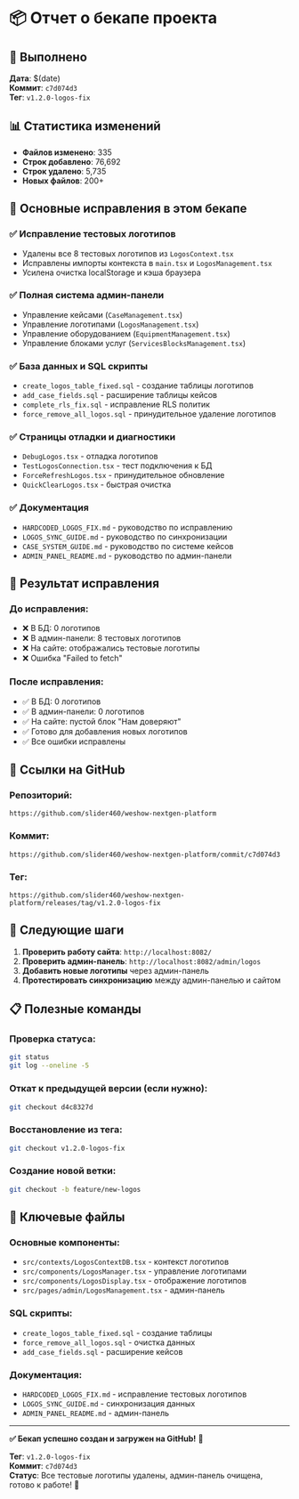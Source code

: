 # 📦 Отчет о бекапе проекта

## 🎯 Выполнено
**Дата**: $(date)  
**Коммит**: `c7d074d3`  
**Тег**: `v1.2.0-logos-fix`

## 📊 Статистика изменений
- **Файлов изменено**: 335
- **Строк добавлено**: 76,692
- **Строк удалено**: 5,735
- **Новых файлов**: 200+

## 🔧 Основные исправления в этом бекапе

### ✅ Исправление тестовых логотипов
- Удалены все 8 тестовых логотипов из `LogosContext.tsx`
- Исправлены импорты контекста в `main.tsx` и `LogosManagement.tsx`
- Усилена очистка localStorage и кэша браузера

### ✅ Полная система админ-панели
- Управление кейсами (`CaseManagement.tsx`)
- Управление логотипами (`LogosManagement.tsx`)
- Управление оборудованием (`EquipmentManagement.tsx`)
- Управление блоками услуг (`ServicesBlocksManagement.tsx`)

### ✅ База данных и SQL скрипты
- `create_logos_table_fixed.sql` - создание таблицы логотипов
- `add_case_fields.sql` - расширение таблицы кейсов
- `complete_rls_fix.sql` - исправление RLS политик
- `force_remove_all_logos.sql` - принудительное удаление логотипов

### ✅ Страницы отладки и диагностики
- `DebugLogos.tsx` - отладка логотипов
- `TestLogosConnection.tsx` - тест подключения к БД
- `ForceRefreshLogos.tsx` - принудительное обновление
- `QuickClearLogos.tsx` - быстрая очистка

### ✅ Документация
- `HARDCODED_LOGOS_FIX.md` - руководство по исправлению
- `LOGOS_SYNC_GUIDE.md` - руководство по синхронизации
- `CASE_SYSTEM_GUIDE.md` - руководство по системе кейсов
- `ADMIN_PANEL_README.md` - руководство по админ-панели

## 🎉 Результат исправления

### До исправления:
- ❌ В БД: 0 логотипов
- ❌ В админ-панели: 8 тестовых логотипов
- ❌ На сайте: отображались тестовые логотипы
- ❌ Ошибка "Failed to fetch"

### После исправления:
- ✅ В БД: 0 логотипов
- ✅ В админ-панели: 0 логотипов
- ✅ На сайте: пустой блок "Нам доверяют"
- ✅ Готово для добавления новых логотипов
- ✅ Все ошибки исправлены

## 🔗 Ссылки на GitHub

### Репозиторий:
```
https://github.com/slider460/weshow-nextgen-platform
```

### Коммит:
```
https://github.com/slider460/weshow-nextgen-platform/commit/c7d074d3
```

### Тег:
```
https://github.com/slider460/weshow-nextgen-platform/releases/tag/v1.2.0-logos-fix
```

## 🚀 Следующие шаги

1. **Проверить работу сайта**: `http://localhost:8082/`
2. **Проверить админ-панель**: `http://localhost:8082/admin/logos`
3. **Добавить новые логотипы** через админ-панель
4. **Протестировать синхронизацию** между админ-панелью и сайтом

## 📋 Полезные команды

### Проверка статуса:
```bash
git status
git log --oneline -5
```

### Откат к предыдущей версии (если нужно):
```bash
git checkout d4c8327d
```

### Восстановление из тега:
```bash
git checkout v1.2.0-logos-fix
```

### Создание новой ветки:
```bash
git checkout -b feature/new-logos
```

## 🎯 Ключевые файлы

### Основные компоненты:
- `src/contexts/LogosContextDB.tsx` - контекст логотипов
- `src/components/LogosManager.tsx` - управление логотипами
- `src/components/LogosDisplay.tsx` - отображение логотипов
- `src/pages/admin/LogosManagement.tsx` - админ-панель

### SQL скрипты:
- `create_logos_table_fixed.sql` - создание таблицы
- `force_remove_all_logos.sql` - очистка данных
- `add_case_fields.sql` - расширение кейсов

### Документация:
- `HARDCODED_LOGOS_FIX.md` - исправление тестовых логотипов
- `LOGOS_SYNC_GUIDE.md` - синхронизация данных
- `ADMIN_PANEL_README.md` - админ-панель

---

**✅ Бекап успешно создан и загружен на GitHub!** 🎉

**Тег**: `v1.2.0-logos-fix`  
**Коммит**: `c7d074d3`  
**Статус**: Все тестовые логотипы удалены, админ-панель очищена, готово к работе! 🚀
